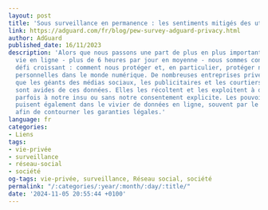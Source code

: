 ```yaml
---
layout: post
title: 'Sous surveillance en permanence : les sentiments mitigés des utilisateurs'
link: https://adguard.com/fr/blog/pew-survey-adguard-privacy.html
author: AdGuard
published_date: 16/11/2023
description: 'Alors que nous passons une part de plus en plus importante de notre
  vie en ligne - plus de 6 heures par jour en moyenne - nous sommes confrontés à un
  défi croissant : comment nous protéger et, en particulier, protéger nos données
  personnelles dans le monde numérique. De nombreuses entreprises privées, telles
  que les géants des médias sociaux, les publicitaires et les courtiers en données,
  sont avides de ces données. Elles les récoltent et les exploitent à des fins lucratives,
  parfois à notre insu ou sans notre consentement explicite. Les pouvoirs publics
  puisent également dans le vivier de données en ligne, souvent par le biais d''intermédiaires
  afin de contourner les garanties légales.'
language: fr
categories:
- Liens
tags:
- vie-privée
- surveillance
- réseau-social
- société
og-tags: vie-privée, surveillance, Réseau social, société
permalink: "/:categories/:year/:month/:day/:title/"
date: '2024-11-05 20:55:44 +0100'
---
```

